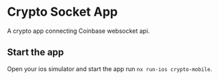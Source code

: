 # Crypto Socket App

A crypto app connecting Coinbase websocket api.

## Start the app

Open your ios simulator and start the app run `nx run-ios crypto-mobile`.



